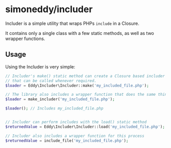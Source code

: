 # simoneddy/includer

Includer is a simple utility that wraps PHPs `include` in a Closure.

It contains only a single class with a few static methods, as well as two wrapper functions.

## Usage

Using the Includer is very simple:

```php
// Includer's make() static method can create a Closure based includer
// that can be called whenever required.
$loader = Eddy\Includer\Includer::make('my_included_file.php');

// The library also includes a wrapper function that does the same thing:
$loader = make_includer('my_included_file.php');

$loader(); // Includes my_included_file.php


// Includer can perform includes with the load() static method
$returnedValue = Eddy\Includer\Includer::load('my_included_file.php');

// Includer also includes a wrapper function for this process
$returnedValue = include_file('my_included_file.php');
```
